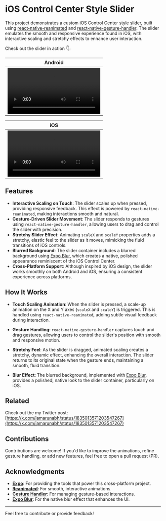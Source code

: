 # iOS Control Center Style Slider

This project demonstrates a custom iOS Control Center style slider, built using [react-native-reanimated](https://docs.swmansion.com/react-native-reanimated/) and [react-native-gesture-handler](https://docs.swmansion.com/react-native-gesture-handler/). The slider emulates the smooth and responsive experience found in iOS, with interactive scaling and stretchy effects to enhance user interaction.

Check out the slider in action 👇:

| Android                                                                                                                        |
|--------------------------------------------------------------------------------------------------------------------------------|
| <video src="https://github.com/user-attachments/assets/55fb297b-8aab-4f41-806c-78ff3a8b6835" /> |

| iOS                                                                                                                        |
|--------------------------------------------------------------------------------------------------------------------------------|
| <video src="https://github.com/user-attachments/assets/8dc599ed-1f51-4db3-b62c-ff95ab7be500" /> |







## Features

- **Interactive Scaling on Touch**: The slider scales up when pressed, providing responsive feedback. This effect is powered by `react-native-reanimated`, making interactions smooth and natural.
- **Gesture-Driven Slider Movement**: The slider responds to gestures using `react-native-gesture-handler`, allowing users to drag and control the slider with precision.
- **Stretchy Slider Effect**: Animating `scaleX` and `scaleY` properties adds a stretchy, elastic feel to the slider as it moves, mimicking the fluid transitions of iOS controls.
- **Blurred Background**: The slider container includes a blurred background using [Expo Blur](https://docs.expo.dev/versions/latest/sdk/blur-view/), which creates a native, polished appearance reminiscent of the iOS Control Center.
- **Cross-Platform Support**: Although inspired by iOS design, the slider works smoothly on both Android and iOS, ensuring a consistent experience across platforms.

## How It Works

- **Touch Scaling Animation**: When the slider is pressed, a scale-up animation on the X and Y axes (`scaleX` and `scaleY`) is triggered. This is handled using `react-native-reanimated`, adding subtle visual feedback during interaction.
  
- **Gesture Handling**: `react-native-gesture-handler` captures touch and drag gestures, allowing users to control the slider's position with smooth and responsive motion.

- **Stretchy Feel**: As the slider is dragged, animated scaling creates a stretchy, dynamic effect, enhancing the overall interaction. The slider returns to its original state when the gesture ends, maintaining a smooth, fluid transition.

- **Blur Effect**: The blurred background, implemented with [Expo Blur](https://docs.expo.dev/versions/latest/sdk/blur-view/), provides a polished, native look to the slider container, particularly on iOS.

## Related

Check out the my Twitter post: [https://x.com/iamarunabh/status/1835013571203547267](https://x.com/iamarunabh/status/1835013571203547267)

## Contributions

Contributions are welcome! If you'd like to improve the animations, refine gesture handling, or add new features, feel free to open a pull request (PR).

## Acknowledgments

- **[Expo](https://expo.dev/)**: For providing the tools that power this cross-platform project.
- **[Reanimated](https://docs.swmansion.com/react-native-reanimated/)**: For smooth, interactive animations.
- **[Gesture Handler](https://docs.swmansion.com/react-native-gesture-handler/)**: For managing gesture-based interactions.
- **[Expo Blur](https://docs.expo.dev/versions/latest/sdk/blur-view/)**: For the native blur effect that enhances the UI.

---

Feel free to contribute or provide feedback!
